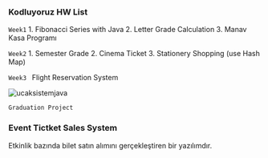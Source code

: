 ### Kodluyoruz HW List

```Week1```   1. Fibonacci Series with Java 2. Letter Grade Calculation 3. Manav Kasa Programı

```Week2```    1. Semester Grade 2. Cinema Ticket 3. Stationery Shopping (use Hash Map)


```Week3 ```  Flight Reservation System

![ucaksistemjava](https://user-images.githubusercontent.com/23612249/126027948-ed55002c-21e6-4a88-8264-0426e7f83ce8.JPG)

```Graduation Project                               ```

### Event Tictket Sales System 

Etkinlik bazında bilet satın alımını gerçekleştiren bir yazılımdır. 



